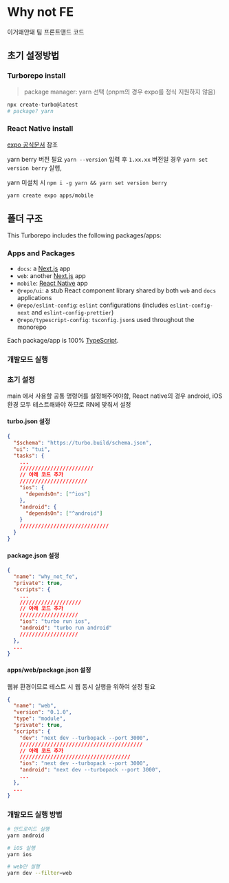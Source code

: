 # Why not FE

이거왜안돼 팀 프론트앤드 코드

## 초기 설정방법

### Turborepo install

> package manager: yarn 선택 (pnpm의 경우 expo를 정식 지원하지 않음)

```sh
npx create-turbo@latest
# package? yarn
```

### React Native install

[expo 공식문서](https://docs.expo.dev/guides/monorepos/) 참조

yarn berry 버전 필요 `yarn --version` 입력 후 `1.xx.xx` 버전일 경우 `yarn set version berry` 실행,

yarn 미설치 시 `npm i -g yarn && yarn set version berry`

```sh
yarn create expo apps/mobile
```

## 폴더 구조

This Turborepo includes the following packages/apps:

### Apps and Packages

- `docs`: a [Next.js](https://nextjs.org/) app
- `web`: another [Next.js](https://nextjs.org/) app
- `mobile`: [React Native](https://reactnative.dev/) app
- `@repo/ui`: a stub React component library shared by both `web` and `docs` applications
- `@repo/eslint-config`: `eslint` configurations (includes `eslint-config-next` and `eslint-config-prettier`)
- `@repo/typescript-config`: `tsconfig.json`s used throughout the monorepo

Each package/app is 100% [TypeScript](https://www.typescriptlang.org/).

### 개발모드 실행

### 초기 설정

main 에서 사용할 공통 명령어를 설정해주어야함, React native의 경우 android, iOS 환경 모두 테스트해봐야 하므로 RN에 맞춰서 설정

#### turbo.json 설정

```json
{
  "$schema": "https://turbo.build/schema.json",
  "ui": "tui",
  "tasks": {
    ...
    ////////////////////////
    // 아래 코드 추가
    //////////////////////
    "ios": {
      "dependsOn": ["^ios"]
    },
    "android": {
      "dependsOn": ["^android"]
    }
    /////////////////////////////
  }
}
```

#### package.json 설정

```json
{
  "name": "why_not_fe",
  "private": true,
  "scripts": {
    ...
    ////////////////////
    // 아래 코드 추가
    ///////////////////
    "ios": "turbo run ios",
    "android": "turbo run android"
    ///////////////////
  },
  ...
}
```

#### apps/web/package.json 설정

웹뷰 환경이므로 테스트 시 웹 동시 실행을 위하여 설정 필요

```json
{
  "name": "web",
  "version": "0.1.0",
  "type": "module",
  "private": true,
  "scripts": {
    "dev": "next dev --turbopack --port 3000",
    ////////////////////////////////////////
    // 아래 코드 추가
    ////////////////////////////////////
    "ios": "next dev --turbopack --port 3000",
    "android": "next dev --turbopack --port 3000",
    ...
  },
  ...
}
```

### 개발모드 실행 방법

```sh
# 안드로이드 실행
yarn android

# iOS 실행
yarn ios

# web만 실행
yarn dev --filter=web
```
